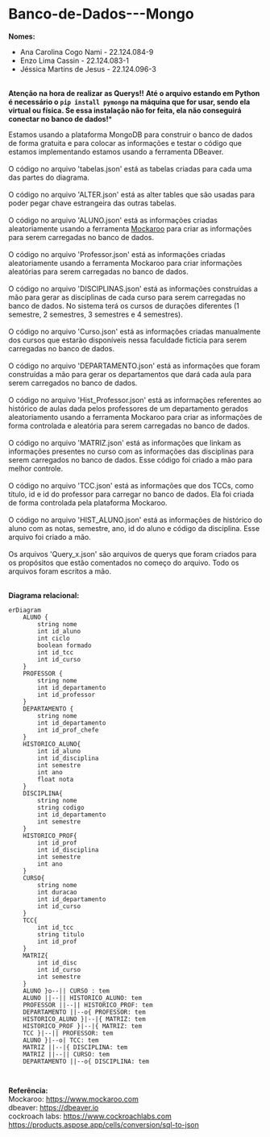 # Banco-de-Dados---Mongo

**Nomes:**<br>
- Ana Carolina Cogo Nami - 22.124.084-9<br>
- Enzo Lima Cassin - 22.124.083-1
- Jéssica Martins de Jesus - 22.124.096-3
<br><br>

**Atenção na hora de realizar as Querys!!**
**Até o arquivo estando em Python é necessário o `pip install pymongo` na máquina que for usar, sendo ela virtual ou física. Se essa instalação não for feita, ela não conseguirá conectar no banco de dados!***

Estamos usando a plataforma MongoDB para construir o banco de dados de forma gratuita e para colocar as informações e testar o código que estamos implementando estamos usando a ferramenta DBeaver.<br><br>
O código no arquivo 'tabelas.json' está as tabelas criadas para cada uma das partes do diagrama.<br><br>
O código no arquivo 'ALTER.json' está as alter tables que são usadas para poder pegar chave estrangeira das outras tabelas. <br><br>
O código no arquivo 'ALUNO.json' está as informações criadas aleatoriamente usando a ferramenta [Mockaroo]([url](https://www.mockaroo.com)) para criar as informações para serem carregadas no banco de dados.<br><br>
O código no arquivo 'Professor.json' está as informações criadas aleatoriamente usando a ferramenta Mockaroo para criar informações aleatórias para serem carregadas no banco de dados.<br><br>
O código no arquivo 'DISCIPLINAS.json' está as informações construídas a mão para gerar as disciplinas de cada curso para serem carregadas no banco de dados. No sistema terá os cursos de durações diferentes (1 semestre, 2 semestres, 3 semestres e 4 semestres).<br><br>
O código no arquivo 'Curso.json' está as informações criadas manualmente dos cursos que estarão disponíveis nessa faculdade ficticia para serem carregadas no banco de dados. <br><br>
O código no arquivo 'DEPARTAMENTO.json' está as informações que foram construídas a mão para gerar os departamentos que dará cada aula para serem carregados no banco de dados. <br><br>
O código no arquivo 'Hist_Professor.json' está as informações referentes ao histórico de aulas dada pelos professores de um departamento gerados aleatoriamento usando a ferramenta Mockaroo para criar as informações de forma controlada e aleatória para serem carregadas no banco de dados. <br><br>
O código no arquivo 'MATRIZ.json' está as informações que linkam as informações presentes no curso com as informações das disciplinas para serem carregados no banco de dados. Esse código foi criado a mão para melhor controle.<br><br>
O código no arquivo 'TCC.json' está as informações que dos TCCs, como título, id e id do professor para carregar no banco de dados. Ela foi criada de forma controlada pela plataforma Mockaroo.<br><br>
O código no arquivo 'HIST_ALUNO.json' está as informações de histórico do aluno com as notas, semestre, ano, id do aluno e código da disciplina. Esse arquivo foi criado a mão.<br><br>
Os arquivos 'Query_x.json' são arquivos de querys que foram criados para os propósitos que estão comentados no começo do arquivo. Todo os arquivos foram escritos a mão.<br><br>


**Diagrama relacional:**
``` mermaid
erDiagram
    ALUNO {
        string nome
        int id_aluno
        int ciclo
        boolean formado
        int id_tcc
        int id_curso
    }
    PROFESSOR {
        string nome
        int id_departamento
        int id_professor
    }
    DEPARTAMENTO {
        string nome
        int id_departamento
        int id_prof_chefe
    }
    HISTORICO_ALUNO{
        int id_aluno
        int id_disciplina
        int semestre
        int ano
        float nota
    }
    DISCIPLINA{
        string nome
        string codigo
        int id_departamento
        int semestre
    }
    HISTORICO_PROF{
        int id_prof
        int id_disciplina
        int semestre
        int ano
    }
    CURSO{
        string nome
        int duracao
        int id_departamento
        int id_curso
    }
    TCC{
        int id_tcc
        string titulo
        int id_prof
    } 
    MATRIZ{
        int id_disc
        int id_curso
        int semestre
    }
    ALUNO }o--|| CURSO : tem
    ALUNO ||--|| HISTORICO_ALUNO: tem
    PROFESSOR ||--|| HISTORICO_PROF: tem
    DEPARTAMENTO ||--o{ PROFESSOR: tem
    HISTORICO_ALUNO }|--|{ MATRIZ: tem
    HISTORICO_PROF }|--|{ MATRIZ: tem
    TCC }|--|| PROFESSOR: tem
    ALUNO }|--o| TCC: tem
    MATRIZ ||--|{ DISCIPLINA: tem
    MATRIZ ||--|| CURSO: tem
    DEPARTAMENTO ||--o{ DISCIPLINA: tem

  
```

**Referência:** <br>
Mockaroo: https://www.mockaroo.com <br>
dbeaver: https://dbeaver.io <br>
cockroach labs: https://www.cockroachlabs.com <br>
https://products.aspose.app/cells/conversion/sql-to-json

